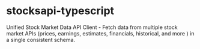 # stocksapi-typescript
Unified Stock Market Data API Client - Fetch data from multiple stock market APIs (prices, earnings, estimates, financials, historical, and more ) in a single consistent schema. 
